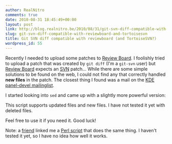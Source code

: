 ```yaml
---
author: RealNitro
comments: true
date: 2010-08-31 18:45:49+00:00
layout: post
link: http://blog.realnitro.be/2010/08/31/git-svn-diff-compatible-with-reviewboard-and-tortoisesvn/
slug: git-svn-diff-compatible-with-reviewboard-and-tortoisesvn
title: Git SVN diff compatible with reviewboard (and TortoiseSVN?)
wordpress_id: 55
---
```


Recently I needed to upload some patches to [Review Board](http://www.reviewboard.org/). I foolishly tried to upload a patch that was created by `git diff` (I'm a `git-svn` user) but [Review Board](http://www.reviewboard.org) expects an [SVN](http://subversion.tigris.org/) patch... While there are some simple solutions to be found on the web, I could not find any that correctly handled **new files** in the patch. The closest thing I found was a mail on the [KDE panel-devel mailinglist](http://mail.kde.org/pipermail/panel-devel/2008-May/011150.html).

I started looking into `sed` and came up with a slightly more powerful version: 

This script supports updated files and new files. I have not tested it yet with deleted files.

Feel free to use it if you need it. Good luck!


Note: a [friend](http://eikke.com/) linked me a [Perl script](http://blog.cyberion.net/2009/04/git-svn-diff-review-board-patch.html) that does the same thing. I haven't tested it yet, so I have no idea how well it works.
